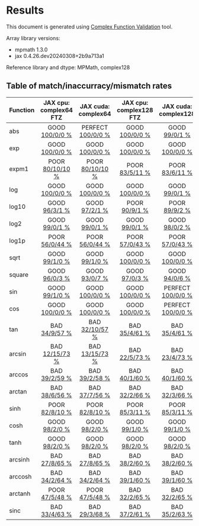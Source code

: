 
# Results

This document is generated using [Complex Function Validation](https://github.com/pearu/complex_function_validation) tool.

Array library versions:
- mpmath 1.3.0
- jax 0.4.26.dev20240308+2b9a713a1

Reference library and dtype: MPMath, complex128

## Table of match/inaccurracy/mismatch rates

 | Function | JAX cpu: complex64 FTZ | JAX cuda: complex64 | JAX cpu: complex128 FTZ | JAX cuda: complex128 | 
 | :---- | :----: | :----: | :----: | :----: | 
 | abs | GOOD [100/0/0 %](data/abs_MPMath_complex128_cpu_versus_JAX_complex64_cpu.txt) | PERFECT [100/0/0 %](data/abs_MPMath_complex128_cpu_versus_JAX_complex64_cuda.txt) | GOOD [100/0/0 %](data/abs_MPMath_complex128_cpu_versus_JAX_complex128_cpu.txt) | GOOD [99/0/1 %](data/abs_MPMath_complex128_cpu_versus_JAX_complex128_cuda.txt) | 
 | exp | GOOD [100/0/0 %](data/exp_MPMath_complex128_cpu_versus_JAX_complex64_cpu.txt) | GOOD [100/0/0 %](data/exp_MPMath_complex128_cpu_versus_JAX_complex64_cuda.txt) | GOOD [100/0/0 %](data/exp_MPMath_complex128_cpu_versus_JAX_complex128_cpu.txt) | GOOD [100/0/0 %](data/exp_MPMath_complex128_cpu_versus_JAX_complex128_cuda.txt) | 
 | expm1 | POOR [80/10/10 %](data/expm1_MPMath_complex128_cpu_versus_JAX_complex64_cpu.txt) | POOR [80/10/10 %](data/expm1_MPMath_complex128_cpu_versus_JAX_complex64_cuda.txt) | POOR [83/5/11 %](data/expm1_MPMath_complex128_cpu_versus_JAX_complex128_cpu.txt) | POOR [83/6/11 %](data/expm1_MPMath_complex128_cpu_versus_JAX_complex128_cuda.txt) | 
 | log | GOOD [100/0/0 %](data/log_MPMath_complex128_cpu_versus_JAX_complex64_cpu.txt) | GOOD [100/0/0 %](data/log_MPMath_complex128_cpu_versus_JAX_complex64_cuda.txt) | GOOD [100/0/0 %](data/log_MPMath_complex128_cpu_versus_JAX_complex128_cpu.txt) | GOOD [99/0/1 %](data/log_MPMath_complex128_cpu_versus_JAX_complex128_cuda.txt) | 
 | log10 | GOOD [96/3/1 %](data/log10_MPMath_complex128_cpu_versus_JAX_complex64_cpu.txt) | GOOD [97/2/1 %](data/log10_MPMath_complex128_cpu_versus_JAX_complex64_cuda.txt) | POOR [90/9/1 %](data/log10_MPMath_complex128_cpu_versus_JAX_complex128_cpu.txt) | POOR [89/9/2 %](data/log10_MPMath_complex128_cpu_versus_JAX_complex128_cuda.txt) | 
 | log2 | GOOD [99/0/1 %](data/log2_MPMath_complex128_cpu_versus_JAX_complex64_cpu.txt) | GOOD [99/0/1 %](data/log2_MPMath_complex128_cpu_versus_JAX_complex64_cuda.txt) | GOOD [99/0/1 %](data/log2_MPMath_complex128_cpu_versus_JAX_complex128_cpu.txt) | GOOD [98/0/2 %](data/log2_MPMath_complex128_cpu_versus_JAX_complex128_cuda.txt) | 
 | log1p | POOR [56/0/44 %](data/log1p_MPMath_complex128_cpu_versus_JAX_complex64_cpu.txt) | POOR [56/0/44 %](data/log1p_MPMath_complex128_cpu_versus_JAX_complex64_cuda.txt) | POOR [57/0/43 %](data/log1p_MPMath_complex128_cpu_versus_JAX_complex128_cpu.txt) | POOR [57/0/43 %](data/log1p_MPMath_complex128_cpu_versus_JAX_complex128_cuda.txt) | 
 | sqrt | GOOD [99/1/0 %](data/sqrt_MPMath_complex128_cpu_versus_JAX_complex64_cpu.txt) | GOOD [99/1/0 %](data/sqrt_MPMath_complex128_cpu_versus_JAX_complex64_cuda.txt) | GOOD [100/0/0 %](data/sqrt_MPMath_complex128_cpu_versus_JAX_complex128_cpu.txt) | GOOD [100/0/0 %](data/sqrt_MPMath_complex128_cpu_versus_JAX_complex128_cuda.txt) | 
 | square | GOOD [96/0/3 %](data/square_MPMath_complex128_cpu_versus_JAX_complex64_cpu.txt) | GOOD [93/0/7 %](data/square_MPMath_complex128_cpu_versus_JAX_complex64_cuda.txt) | GOOD [97/0/3 %](data/square_MPMath_complex128_cpu_versus_JAX_complex128_cpu.txt) | GOOD [94/0/6 %](data/square_MPMath_complex128_cpu_versus_JAX_complex128_cuda.txt) | 
 | sin | GOOD [99/1/0 %](data/sin_MPMath_complex128_cpu_versus_JAX_complex64_cpu.txt) | GOOD [100/0/0 %](data/sin_MPMath_complex128_cpu_versus_JAX_complex64_cuda.txt) | GOOD [100/0/0 %](data/sin_MPMath_complex128_cpu_versus_JAX_complex128_cpu.txt) | PERFECT [100/0/0 %](data/sin_MPMath_complex128_cpu_versus_JAX_complex128_cuda.txt) | 
 | cos | GOOD [100/0/0 %](data/cos_MPMath_complex128_cpu_versus_JAX_complex64_cpu.txt) | GOOD [100/0/0 %](data/cos_MPMath_complex128_cpu_versus_JAX_complex64_cuda.txt) | GOOD [100/0/0 %](data/cos_MPMath_complex128_cpu_versus_JAX_complex128_cpu.txt) | PERFECT [100/0/0 %](data/cos_MPMath_complex128_cpu_versus_JAX_complex128_cuda.txt) | 
 | tan | BAD [34/9/57 %](data/tan_MPMath_complex128_cpu_versus_JAX_complex64_cpu.txt) | BAD [32/10/57 %](data/tan_MPMath_complex128_cpu_versus_JAX_complex64_cuda.txt) | BAD [35/4/61 %](data/tan_MPMath_complex128_cpu_versus_JAX_complex128_cpu.txt) | BAD [35/4/61 %](data/tan_MPMath_complex128_cpu_versus_JAX_complex128_cuda.txt) | 
 | arcsin | BAD [12/15/73 %](data/arcsin_MPMath_complex128_cpu_versus_JAX_complex64_cpu.txt) | BAD [13/15/73 %](data/arcsin_MPMath_complex128_cpu_versus_JAX_complex64_cuda.txt) | BAD [22/5/73 %](data/arcsin_MPMath_complex128_cpu_versus_JAX_complex128_cpu.txt) | BAD [23/4/73 %](data/arcsin_MPMath_complex128_cpu_versus_JAX_complex128_cuda.txt) | 
 | arccos | BAD [39/2/59 %](data/arccos_MPMath_complex128_cpu_versus_JAX_complex64_cpu.txt) | BAD [39/2/58 %](data/arccos_MPMath_complex128_cpu_versus_JAX_complex64_cuda.txt) | BAD [40/1/60 %](data/arccos_MPMath_complex128_cpu_versus_JAX_complex128_cpu.txt) | BAD [40/1/60 %](data/arccos_MPMath_complex128_cpu_versus_JAX_complex128_cuda.txt) | 
 | arctan | BAD [38/6/56 %](data/arctan_MPMath_complex128_cpu_versus_JAX_complex64_cpu.txt) | BAD [37/7/56 %](data/arctan_MPMath_complex128_cpu_versus_JAX_complex64_cuda.txt) | BAD [32/2/66 %](data/arctan_MPMath_complex128_cpu_versus_JAX_complex128_cpu.txt) | BAD [32/3/66 %](data/arctan_MPMath_complex128_cpu_versus_JAX_complex128_cuda.txt) | 
 | sinh | POOR [82/8/10 %](data/sinh_MPMath_complex128_cpu_versus_JAX_complex64_cpu.txt) | POOR [82/8/10 %](data/sinh_MPMath_complex128_cpu_versus_JAX_complex64_cuda.txt) | POOR [85/3/11 %](data/sinh_MPMath_complex128_cpu_versus_JAX_complex128_cpu.txt) | POOR [85/3/11 %](data/sinh_MPMath_complex128_cpu_versus_JAX_complex128_cuda.txt) | 
 | cosh | GOOD [98/2/0 %](data/cosh_MPMath_complex128_cpu_versus_JAX_complex64_cpu.txt) | GOOD [98/2/0 %](data/cosh_MPMath_complex128_cpu_versus_JAX_complex64_cuda.txt) | GOOD [99/1/0 %](data/cosh_MPMath_complex128_cpu_versus_JAX_complex128_cpu.txt) | GOOD [99/1/0 %](data/cosh_MPMath_complex128_cpu_versus_JAX_complex128_cuda.txt) | 
 | tanh | GOOD [98/2/0 %](data/tanh_MPMath_complex128_cpu_versus_JAX_complex64_cpu.txt) | GOOD [98/2/0 %](data/tanh_MPMath_complex128_cpu_versus_JAX_complex64_cuda.txt) | GOOD [98/2/0 %](data/tanh_MPMath_complex128_cpu_versus_JAX_complex128_cpu.txt) | GOOD [98/2/0 %](data/tanh_MPMath_complex128_cpu_versus_JAX_complex128_cuda.txt) | 
 | arcsinh | BAD [27/8/65 %](data/arcsinh_MPMath_complex128_cpu_versus_JAX_complex64_cpu.txt) | BAD [27/8/65 %](data/arcsinh_MPMath_complex128_cpu_versus_JAX_complex64_cuda.txt) | BAD [38/2/60 %](data/arcsinh_MPMath_complex128_cpu_versus_JAX_complex128_cpu.txt) | BAD [38/2/60 %](data/arcsinh_MPMath_complex128_cpu_versus_JAX_complex128_cuda.txt) | 
 | arccosh | BAD [34/2/64 %](data/arccosh_MPMath_complex128_cpu_versus_JAX_complex64_cpu.txt) | BAD [34/2/64 %](data/arccosh_MPMath_complex128_cpu_versus_JAX_complex64_cuda.txt) | BAD [39/1/60 %](data/arccosh_MPMath_complex128_cpu_versus_JAX_complex128_cpu.txt) | BAD [39/1/60 %](data/arccosh_MPMath_complex128_cpu_versus_JAX_complex128_cuda.txt) | 
 | arctanh | POOR [47/5/48 %](data/arctanh_MPMath_complex128_cpu_versus_JAX_complex64_cpu.txt) | POOR [47/5/48 %](data/arctanh_MPMath_complex128_cpu_versus_JAX_complex64_cuda.txt) | BAD [32/2/65 %](data/arctanh_MPMath_complex128_cpu_versus_JAX_complex128_cpu.txt) | BAD [32/2/65 %](data/arctanh_MPMath_complex128_cpu_versus_JAX_complex128_cuda.txt) | 
 | sinc | BAD [33/4/63 %](data/sinc_MPMath_complex128_cpu_versus_JAX_complex64_cpu.txt) | BAD [29/3/68 %](data/sinc_MPMath_complex128_cpu_versus_JAX_complex64_cuda.txt) | BAD [37/2/61 %](data/sinc_MPMath_complex128_cpu_versus_JAX_complex128_cpu.txt) | BAD [35/2/63 %](data/sinc_MPMath_complex128_cpu_versus_JAX_complex128_cuda.txt) | 
